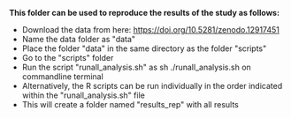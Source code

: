 **This folder can be used to reproduce the results of the study as follows:**
- Download the data from here: https://doi.org/10.5281/zenodo.12917451
- Name the data folder as "data"
- Place the folder "data" in the same directory as the folder "scripts"
- Go to the "scripts" folder
- Run the script "runall_analysis.sh" as sh ./runall_analysis.sh on commandline terminal
- Alternatively, the R scripts can be run individually in the order indicated within the "runall_analysis.sh" file
- This will create a folder named "results_rep" with all results


  
